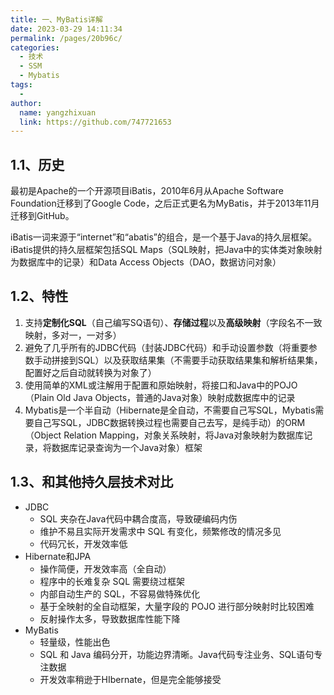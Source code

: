 ```yaml
---
title: 一、MyBatis详解
date: 2023-03-29 14:11:34
permalink: /pages/20b96c/
categories:
  - 技术
  - SSM
  - Mybatis
tags:
  - 
author: 
  name: yangzhixuan
  link: https://github.com/747721653
---
```

## 1.1、历史

最初是Apache的一个开源项目iBatis，2010年6月从Apache Software Foundation迁移到了Google Code，之后正式更名为MyBatis，并于2013年11月迁移到GitHub。

iBatis一词来源于“internet”和“abatis”的组合，是一个基于Java的持久层框架。iBatis提供的持久层框架包括SQL Maps（SQL映射，把Java中的实体类对象映射为数据库中的记录）和Data Access Objects（DAO，数据访问对象）

## 1.2、特性

1. 支持**定制化SQL**（自己编写SQ语句）、**存储过程**以及**高级映射**（字段名不一致映射，多对一，一对多）
2. 避免了几乎所有的JDBC代码（封装JDBC代码）和手动设置参数（将重要参数手动拼接到SQL）以及获取结果集（不需要手动获取结果集和解析结果集，配置好之后自动就转换为对象了）
3. 使用简单的XML或注解用于配置和原始映射，将接口和Java中的POJO（Plain Old Java Objects，普通的Java对象）映射成数据库中的记录
4. Mybatis是一个半自动（Hibernate是全自动，不需要自己写SQL，Mybatis需要自己写SQL，JDBC数据转换过程也需要自己去写，是纯手动）的ORM（Object Relation Mapping，对象关系映射，将Java对象映射为数据库记录，将数据库记录查询为一个Java对象）框架

## 1.3、和其他持久层技术对比

* JDBC
    * SQL 夹杂在Java代码中耦合度高，导致硬编码内伤
    * 维护不易且实际开发需求中 SQL 有变化，频繁修改的情况多见
    * 代码冗长，开发效率低
* Hibernate和JPA
    * 操作简便，开发效率高（全自动）
    * 程序中的长难复杂 SQL 需要绕过框架
    * 内部自动生产的 SQL，不容易做特殊优化
    * 基于全映射的全自动框架，大量字段的 POJO 进行部分映射时比较困难
    * 反射操作太多，导致数据库性能下降
* MyBatis
    * 轻量级，性能出色
    * SQL 和 Java 编码分开，功能边界清晰。Java代码专注业务、SQL语句专注数据
    * 开发效率稍逊于HIbernate，但是完全能够接受

